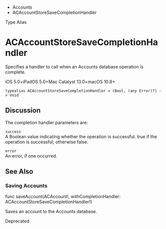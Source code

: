 

- Accounts
-  ACAccountStoreSaveCompletionHandler 

Type Alias

# ACAccountStoreSaveCompletionHandler

Specifies a handler to call when an Accounts database operation is complete.

iOS 5.0+iPadOS 5.0+Mac Catalyst 13.0+macOS 10.8+

``` source
typealias ACAccountStoreSaveCompletionHandler = (Bool, (any Error)?) -> Void
```

## Discussion

The completion handler parameters are:

`success`  
A Boolean value indicating whether the operation is successful. true if the operation is successful; otherwise false.

`error`  
An error, if one occurred.

## See Also

### Saving Accounts

func saveAccount(ACAccount!, withCompletionHandler: ACAccountStoreSaveCompletionHandler!)

Saves an account to the Accounts database.

Deprecated

